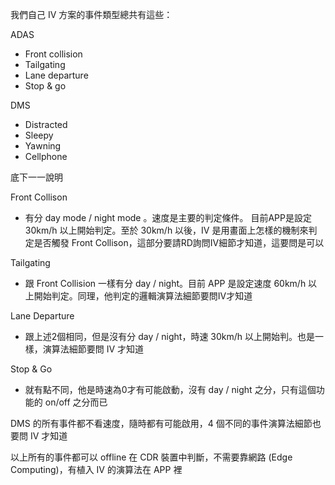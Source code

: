 

我們自己 IV 方案的事件類型總共有這些：

ADAS
- Front collision
- Tailgating
- Lane departure
- Stop & go

DMS
- Distracted
- Sleepy
- Yawning
- Cellphone

底下一一說明

Front Collison
- 有分 day mode / night mode 。速度是主要的判定條件。 目前APP是設定 30km/h 以上開始判定。至於 30km/h 以後，IV 是用畫面上怎樣的機制來判定是否觸發 Front Collison，這部分要請RD詢問IV細節才知道，這要問是可以

Tailgating
- 跟 Front Collision 一樣有分 day / night。目前 APP 是設定速度 60km/h 以上開始判定。同理，他判定的邏輯演算法細節要問IV才知道

Lane Departure
- 跟上述2個相同，但是沒有分 day / night，時速 30km/h 以上開始判。也是一樣，演算法細節要問 IV 才知道

Stop & Go
- 就有點不同，他是時速為0才有可能啟動，沒有 day / night 之分，只有這個功能的 on/off 之分而已

DMS 的所有事件都不看速度，隨時都有可能啟用，4 個不同的事件演算法細節也要問 IV 才知道

以上所有的事件都可以 offline 在 CDR 裝置中判斷，不需要靠網路 (Edge Computing)，有植入 IV 的演算法在 APP 裡